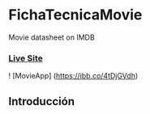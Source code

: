 # FichaTecnicaMovie
  Movie datasheet on IMDB
 
### [Live Site](https://ebdatasheetmovie.netlify.app/)
! [MovieApp] (https://ibb.co/4tDjGVdh)
## Introducción
